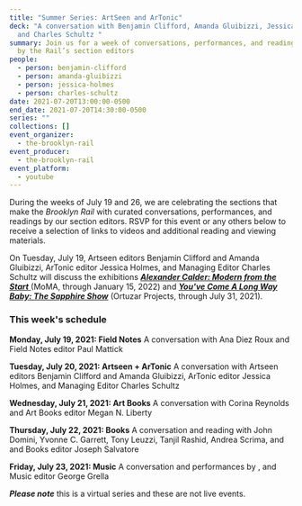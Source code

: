 ```yaml
---
title: "Summer Series: ArtSeen and ArTonic"
deck: "A conversation with Benjamin Clifford, Amanda Gluibizzi, Jessica Holmes,
  and Charles Schultz "
summary: Join us for a week of conversations, performances, and readings curated
  by the Rail’s section editors
people:
  - person: benjamin-clifford
  - person: amanda-gluibizzi
  - person: jessica-holmes
  - person: charles-schultz
date: 2021-07-20T13:00:00-0500
end_date: 2021-07-20T14:30:00-0500
series: ""
collections: []
event_organizer:
  - the-brooklyn-rail
event_producer:
  - the-brooklyn-rail
event_platform:
  - youtube
---
```

During the weeks of July 19 and 26, we are celebrating the sections that make the *Brooklyn Rail* with curated  conversations, performances, and readings by our section editors. RSVP for this event or any others below to receive a selection of links to videos and additional reading and viewing materials. 

On Tuesday, July 19, Artseen editors Benjamin Clifford and Amanda Gluibizzi, ArTonic editor Jessica Holmes, and Managing Editor Charles Schultz will discuss the exhibitions *[**Alexander Calder: Modern from the Start** ](https://www.moma.org/calendar/exhibitions/5209)*(MoMA, through January 15, 2022) and ***[You've Come A Long Way Baby: The Sapphire Show](https://www.ortuzarprojects.com/exhibitions/youve-come-a-long-way-baby-the-sapphire-show)*** (Ortuzar Projects, through July 31, 2021). 



### This week's schedule 



**Monday, July 19, 2021: Field Notes** 
A conversation with Ana Diez Roux and Field Notes editor Paul Mattick 


**Tuesday, July 20, 2021: Artseen + ArTonic**
A conversation with Artseen editors Benjamin Clifford and Amanda Gluibizzi, ArTonic editor Jessica Holmes, and Managing Editor Charles Schultz 


**Wednesday, July 21, 2021: Art Books**
A conversation with Corina Reynolds and Art Books editor Megan N. Liberty 


**Thursday, July 22, 2021: Books**
A conversation and reading with John Domini, Yvonne C. Garrett, Tony Leuzzi, Tanjil Rashid, Andrea Scrima, and and Books editor Joseph Salvatore 


**Friday, July 23, 2021: Music**
A conversation and performances by , and Music editor George Grella 


***Please note*** this is a virtual series and these are not live events.